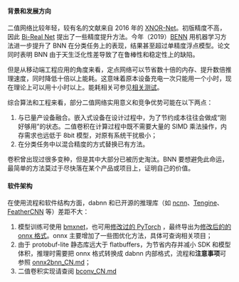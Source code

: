 #### 背景和发展方向
二值网络比较年轻，较有名的文献来自 2016 年的  [XNOR-Net](https://arxiv.org/abs/1603.05279v4)。初版精度不高，因此 [Bi-Real Net](https://arxiv.org/abs/1808.00278v5) 提出了一些精度提升方法。今年（2019）[BENN](https://arxiv.org/abs/1806.07550v2) 用机器学习方法进一步提升了 BNN 在分类任务上的表现，结果甚至超过单精度浮点模型。论文同时表明 BNN 由于天生泛化性差导致了在鲁棒性和稳定性上的缺陷。

但是从移动端工程应用的角度来看，定点网络可以节省数十倍的内存、提升数倍推理速度，同时降低十倍以上能耗。这意味着原本设备充电一次只能用一个小时，现在理论上可以用十小时以上。能耗相关可参见[相关测试](https://camo.githubusercontent.com/e725038be60ce4bb698b22480603b636a92beeaf/687474703a2f2f66696c652e656c656366616e732e636f6d2f776562312f4d30302f35352f37392f7049594241467373565f5341504f63534141435742546f6d6531633033392e706e67)。

综合算法和工程来看，部分二值网络实用意义和竞争优势可能在以下两点：

1. 与已量产设备融合。嵌入式设备在设计过程中，为了节约成本往往会做成“刚好够用”的状态。二值卷积在计算过程中既不需要大量的 SIMD 乘法操作，内存需求也远低于 8bit 模型，对原有系统干扰极小；
2. 在分类任务中以混合精度的方式替换已有方法。

卷积曾出现过很多变种，但是其中大部分已被历史淘汰。BNN 要想避免此命运，最简单的方法莫过于尽快落在某个产品或项目上，证明自己的价值。


#### 软件架构
在使用流程和软件结构方面，dabnn 和已开源的推理库（如 [ncnn](https://github.com/Tencent/ncnn)、[Tengine](https://github.com/OAID/Tengine)、[FeatherCNN](https://github.com/Tencent/FeatherCNN) 等）差距不大：

1. 模型训练可使用 [bmxnet]()，也可用[修改过的 PyTorch]() ，最终导出为[修改后的的 onnx 格式]()。onnx 主要增加了一些图优化方法，具体可查询相关项目；
2. 由于 protobuf-lite 静态库远大于 flatbuffers，为节省内存并减小 SDK 和模型体积，推理时需要把 onnx 格式转换成 dabnn 内部格式，流程和**注意事项**可参照 [onnx2bnn_CN.md](onnx2bnn_CN.md)；
3. 二值卷积实现请查阅 [bconv_CN.md](bconv_CN.md)
